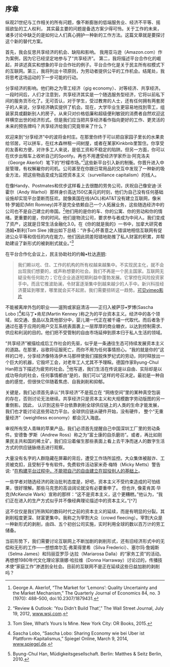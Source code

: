 ## 序章

纵观21世纪与工作相关的所有问题，像不断膨胀的低端服务业、经济不平等、摇摇欲坠的工人权利， 其实最主要的问题是备选方案少得可怜。关于工作的未来，诸多讨论中缺乏的是如何让人们真心拥护一种新的工作方法。这篇文章就是要探讨这个新的替代方案。

首先，我会反思共享经济的机会、缺陷和影响。 我用亚马逊（Amazon.com）作为案例，因为它已经坚定地参与了“共享经济”。 第二，我将描述平台合作化的崛起，并讲述真实和想象的平台合作社的例子。平台合作化是关于民主所有权模式下的互联网。第三，我将列出十项原则，为劳动者提供公平的工作机会。结尾处，我将思考这场运动的下一步可能的行动。

分享经济的影响。他们称之为零工经济（gig economy）、对等经济、共享经济。一段时间后，人们才注意到，共享经济其实是一个随选服务型经济，它将以前私下间的服务货币化了。无可否认，对于学生，受过教育的人士，还有任何拥有两套房子的人来说，分享经济确实提供了机会。现在，大学毕业生更容易地找到零工，组装家具或翻新别人的房子。从来只对价格低廉和超级便利敏锐的消费者自然欢迎这样横空出世的经济形式。但是我们应当把共享经济看作指向更好的工作、更灵活的未来的预告牌吗？共享经济给我们究竟带来了什么？

欢迎来到“分享经济”中的波将金村庄。在那里你终于可以把自家园子里长的水果卖给邻居，可以拼车，在红木森林租一间树屋，或者在某家Kinkbnb里暂住。你享受的友善和方便，对许多工人来说，是低工资和不稳定的陷阱。但另一方面，你可以在优步出租车上收听自己的Spotify。再也不用遭受经济学家乔治·阿克洛夫（George Akerlof）笔下的“柠檬市场。”[^1]这些新平台引入新的制衡。你晋升进入中层管理，有权解雇你的司机。公司甚至在你跟日常用品的交互中发现了一种新的吸金方法，把这些物品变成为监控资本主义（surveillance capitalism）的线人。

在像Handy、Postmates和优步这样看上去很酷的劳务公司，庆祝自己像安迪·沃霍尔（Andy Warhol）那样身价高达150亿美元的时刻，他们为自己没有任何基础设施却实现平台垄断而狂欢。就像美国在线\(AOL\)和AT&T没有建立互联网，像米特·罗姆尼\(Mitt Romney\)并不是完全依赖自己一个人拓展业务，这些随选经济中的公司也不是自己建立的帝国。[^2]他们用的是你的车、你的公寓、你的劳动和你的情绪。更重要的是，你的时间。他们是物流公司，要求参与者成为中间人。我们变成了资产，这就是日常生活金融化3.0。在《你的就是我的》一书中，加拿大研究者汤姆•斯利\(Tom Slee \)做出如下总结：“许多心怀善意之人错误地相信互联网有促进公众平等和信任的内在能力，他们因此阴差阳错地助推了私人财富的积累，并帮助建设了新形式的被剥削式就业。”[^3]

在平台合作化会议上，民主协助社的约翰•杜达[声明](http://Platformcoop.net):

> 我们赖以吃、住、工作的机构的所有权越来越集中。不实现民主化，就不会出现我们想要的，或声称想要的社会。我们不再是一个民主国家。互联网无疑没有任何助力；它在企业追逐短期利益中蓬勃发展。它掌控在风险投资家手中。而且它推波助澜，令财富逐渐集中到越来越少的人手中。新兴科技经济蔓延到哪里，哪里就会买不起房。我们需要扭转这一趋势。[可见vimeo影片](http://vimeo.com/149401422)

不能被离岸外包的职业——遛狗或家庭清洁——正归入被萨莎•罗博\(Sascha Lobo \)[^4]和马丁•肯尼\(Martin Kenney \)称之为的平台资本主义。经济中的各个领域，如交通、食品以及其他部分中，婴儿潮一代正在被千禧一代取代。而后者急于通过在基于应用的用户交互系统表面裹上一层厚厚的商业糖衣，以达到控制需求、供应和利润的目的。他们把不受管制的自由市场延伸到原本归于私人生活的领域。

“共享经济”被描绘成后工作社会的先驱，似乎是一条通往生态可持续发展资本主义的道路。在那里，谷歌将征服死亡，而你不用为任何事情担心。“我的就是你的”这样的口号，分享经济像特洛伊木马那样使我们摆脱侏罗纪式的劳动，同时释放出一个巨大的机器，它毁坏工会，对老年工人尤其不予理睬。德国作家Byung-Chul Han把当下描述为疲劳的社会。[^5]他写道，我们生活在传说是以自由、实际却是以成功导向的社会，任何事情都由“是的，我们可以”这样的号召决定。最初是一种自由的感觉，但很快它伴随着焦虑、自我剥削和抑郁。

关键是，我们必须首先承认“共享经济”不是孤立在 “网络空间”里的某种真空包装的存在，否则讨论无法继续。共享经济只是资本主义和大规模数字劳动版图的另一重倒影。因此， 认识到这些平台依靠剥削全球供应链上的人类的生命才能发展，我们也才能讨论这些劳动力平台。全球供应链从硬件开始，没有硬件， 整个“无重量经济”（weightless economy）都会沉入海底。

审视所有受人青睐的苹果产品，我们必须首先提醒自己中国深圳工厂里的劳动条件。安德鲁·罗斯（Andrew Ross）称之为“富士康的自杀磨坊”。或者，再比如刚果民主共和国的稀土矿。我们应沿着催生那些表面上看上去干净而迷人的数字生活方式的供应链脉络去进行观察。

大量没有名字的人群隐藏在屏幕的背后，遭受工作场所监控。大众集体被敲诈、工资被克扣，且受制于专有软件。免费软件活动家米奇·梅特（Micky Metts）警告说: “[在构建平台过程中，不能把自己的自由建立在奴役别人的基础上](http://Livestream.com/internetsociety/platformcoop/videos/105663835.)。

一些学者对随选经济的政治批判态度是，好吧，资本主义不受约束造成的可怕结果，很好理解。那些马克思的高谈阔论就没有必要重申了。 但也许, 像麦肯其·华克\(McKenzie Wark）宣称的那样：“这不是资本主义，这个更糟糕。”他认为，“我们正在进入的生产方式似乎并不像经典理论描述中的资本主义。”[^7]

这不仅仅是我们所熟知的数码时代之前的资本主义的延续，而是有明显的分裂。其剥削程度更深、财富更集中。我称之为宰割大众（crowd fleecing）。宰割大众是一种新形式的剥削，由四、五个初创公司实施，实时利用全球的数以百万计的劳工储备。

当前形势下，我们需要讨论互联网上不断加剧的剥削形式，还有旧经济形式中的无偿和无形的工作——想想席尔瓦·弗莱得里希（Silva Frederici）、塞尔玛·詹姆斯（Selma James）和玛丽亚罗莎·达拉（Mariarosa Dalla）的“家务工资”的活动。再想想1980年代文化理论家唐娜·哈拉维（Donna Harraway）讨论过的，传播技术使“家庭工作”渗透到全社会。目前的互联网不是正在延续这些日益加剧的剥削吗？

[^1]: George A. Akerlof, “The Market for ‘Lemons’: Quality Uncertainty and the Market Mechanism,” The Quarterly Journal of Economics 84, no. 3 \(1970\): 488–500, doi:10.2307/1879431.

[^2]: “Review & Outlook: ‘You Didn’t Build That’,” The Wall Street Journal, July 19, 2012, www.wsj.com.

[^3]: Tom Slee, What’s Yours Is Mine. New York City: OR Books, 2015.

[^4]: Sascha Lobo, “Sascha Lobo: Sharing Economy wie bei Uber ist Plattform-Kapitalismus,” Spiegel Online, March 9, 2014, www.spiegel.de.

[^5]: Byung-Chul Han, Müdigkeitsgesellschaft. Berlin: Matthes & Seitz Berlin, 2010.

[^6]: McKenzie Wark, “Digital Labor and the Anthropocene,”DIS Magazine, accessed November 24, 2015, dismagazine.com.

